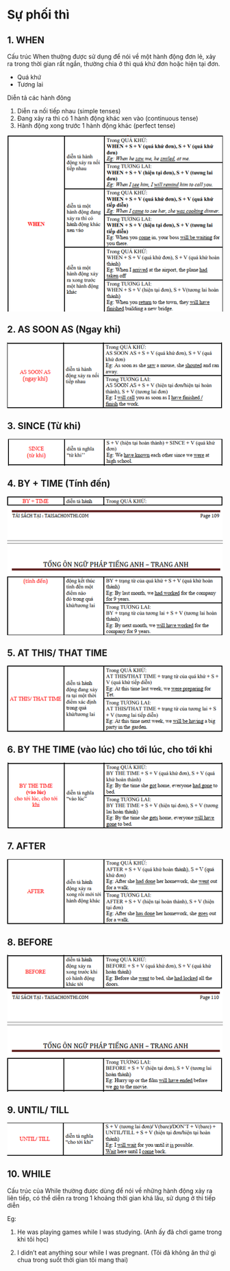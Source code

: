 # Sự phối thì

## 1. WHEN

Cấu trúc When thường được sử dụng để nói về một hành động đơn lẻ, xảy ra trong thời gian rất ngắn, thường chia ở thì quá khứ đơn hoặc hiện tại đơn.
- Quá khứ
- Tương lai

Diễn tả các hành đông

1. Diễn ra nối tiếp nhau (simple tenses)
2. Đang xảy ra thì có 1 hành động khác xen vào (continuous tense)
3. Hành động xong trước 1 hành động khác (perfect tense)

<img src="blog/english/img/4_coordination_of_tenses.png" style="display: block; margin-right: auto; margin-left: auto;">

## 2. AS SOON AS (Ngay khi)

<img src="blog/english/img/4_coordination_of_tenses_1.png" style="display: block; margin-right: auto; margin-left: auto;">

## 3. SINCE (Từ khi)

<img src="blog/english/img/4_coordination_of_tenses_2.png" style="display: block; margin-right: auto; margin-left: auto;">

## 4. BY + TIME (Tính đến)

<img src="blog/english/img/4_coordination_of_tenses_3.png" style="display: block; margin-right: auto; margin-left: auto;">

## 5. AT THIS/ THAT TIME

<img src="blog/english/img/4_coordination_of_tenses_4.png" style="display: block; margin-right: auto; margin-left: auto;">

## 6. BY THE TIME (vào lúc) cho tới lúc, cho tới khi

<img src="blog/english/img/4_coordination_of_tenses_5.png" style="display: block; margin-right: auto; margin-left: auto;">

## 7. AFTER

<img src="blog/english/img/4_coordination_of_tenses_6.png" style="display: block; margin-right: auto; margin-left: auto;">

## 8. BEFORE

<img src="blog/english/img/4_coordination_of_tenses_7.png" style="display: block; margin-right: auto; margin-left: auto;">

## 9. UNTIL/ TILL

<img src="blog/english/img/4_coordination_of_tenses_8.png" style="display: block; margin-right: auto; margin-left: auto;">


## 10. WHILE

Cấu trúc của While thường được dùng để nói về những hành động xảy ra liên tiếp, có thể diễn ra trong 1 khoảng thời gian khá lâu, sử dụng ở thì tiếp diễn

Eg:
1. He was playing games while I was studying. 
(Anh ấy đã chơi game trong khi tôi học)

2. I didn’t eat anything sour while I was pregnant. 
(Tôi đã không ăn thứ gì chua trong suốt thời gian tôi mang thai)